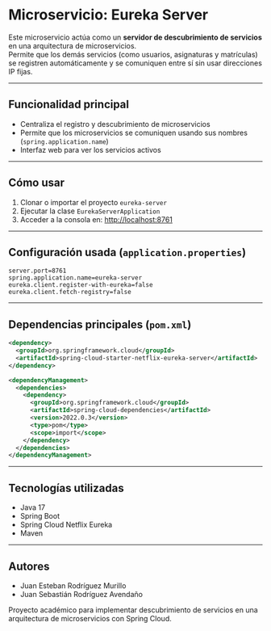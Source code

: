 #  Microservicio: Eureka Server

Este microservicio actúa como un **servidor de descubrimiento de servicios** en una arquitectura de microservicios.  
Permite que los demás servicios (como usuarios, asignaturas y matrículas) se registren automáticamente y se comuniquen entre sí sin usar direcciones IP fijas.

---

##  Funcionalidad principal

- Centraliza el registro y descubrimiento de microservicios
- Permite que los microservicios se comuniquen usando sus nombres (`spring.application.name`)
- Interfaz web para ver los servicios activos

---

##  Cómo usar

1. Clonar o importar el proyecto `eureka-server`
2. Ejecutar la clase `EurekaServerApplication`
3. Acceder a la consola en: [http://localhost:8761](http://localhost:8761)

---

##  Configuración usada (`application.properties`)

```properties
server.port=8761
spring.application.name=eureka-server
eureka.client.register-with-eureka=false
eureka.client.fetch-registry=false
```

---

##  Dependencias principales (`pom.xml`)

```xml
<dependency>
  <groupId>org.springframework.cloud</groupId>
  <artifactId>spring-cloud-starter-netflix-eureka-server</artifactId>
</dependency>

<dependencyManagement>
  <dependencies>
    <dependency>
      <groupId>org.springframework.cloud</groupId>
      <artifactId>spring-cloud-dependencies</artifactId>
      <version>2022.0.3</version>
      <type>pom</type>
      <scope>import</scope>
    </dependency>
  </dependencies>
</dependencyManagement>
```

---

##  Tecnologías utilizadas

- Java 17
- Spring Boot
- Spring Cloud Netflix Eureka
- Maven

---

##  Autores

- Juan Esteban Rodríguez Murillo
- Juan Sebastián Rodríguez Avendaño

Proyecto académico para implementar descubrimiento de servicios en una arquitectura de microservicios con Spring Cloud.
